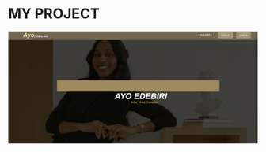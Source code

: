 <html>
  <head>
    <link rel="stylesheet" href="README.css"></link>
  </head>
  <body>
  <div>
   <h1>MY PROJECT</h1>
    <img src = "Screenshot 2024-04-11 110455.png">
  </div>
  </body>
</html>
